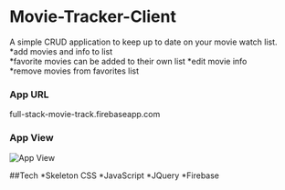# Movie-Tracker-Client
A simple CRUD application to keep up to date on your movie watch list.
*add movies and info to list  
*favorite movies can be added to their own list
*edit movie info  
*remove movies from favorites list

### App URL
full-stack-movie-track.firebaseapp.com

### App View
![App View](https://user-images.githubusercontent.com/20818309/32567901-f4f04738-c479-11e7-929d-4f1b7574137b.png)

##Tech
*Skeleton CSS
*JavaScript
*JQuery
*Firebase
